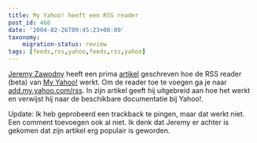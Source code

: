 ```yaml
---
title: My Yahoo! heeft een RSS reader
post_id: 468
date: '2004-02-26T09:45:23+00:00'
taxonomy:
    migration-status: review
tags: [feeds,rss,yahoo,feeds,rss,yahoo]
---
```

 [Jeremy Zawodny](http://jeremy.zawodny.com/blog/) heeft een prima [artikel](http://jeremy.zawodny.com/blog/archives/001474.html) geschreven hoe de RSS reader (beta) van [My Yahoo!](http://my.yahoo.com/) werkt. Om de reader toe te voegen ga je naar [add.my.yahoo.com/rss](http://add.my.yahoo.com/rss). In zijn artikel geeft hij uitgebreid aan hoe het werkt en verwijst hij naar de beschikbare documentatie bij Yahoo!.

Update: Ik heb geprobeerd een trackback te pingen, maar dat werkt niet. Een comment toevoegen ook al niet. Ik denk dat Jeremy er achter is gekomen dat zijn artikel erg populair is geworden.